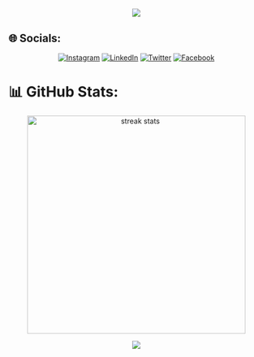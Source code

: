 <h1 align="center">
    <img src="https://readme-typing-svg.herokuapp.com/?font=Righteous&size=35&center=true&vCenter=true&width=500&height=70&duration=4000&lines=Hello+There!+👋;+I'm+Othman+SALAHI!;Web+DEV" />
</h1>

## 🌐 Socials:
<div align="center">

[![Instagram](https://img.shields.io/badge/Instagram-%23E4405F.svg?logo=Instagram&logoColor=white)](https://instagram.com/othman.salahi) [![LinkedIn](https://img.shields.io/badge/LinkedIn-%230077B5.svg?logo=linkedin&logoColor=white)](https://linkedin.com/in/othmansalahi) [![Twitter](https://img.shields.io/badge/Twitter-%231DA1F2.svg?logo=Twitter&logoColor=white)](https://twitter.com/othmansalahi) [![Facebook](https://img.shields.io/badge/Facebook-%231DA1F2.svg?logo=Facebook&logoColor=white)](https://facebook.com/siftliafprv) 

</div>

# 📊 GitHub Stats:
<div align=center>

  <img width=430 src="https://github-readme-streak-stats.herokuapp.com/?user=othmansalahi&theme=react&border_radius=15" alt="streak stats"/>
</div>
<div align=center>

[![](https://visitcount.itsvg.in/api?id=othmansalahi&icon=0&color=0)](https://visitcount.itsvg.in)


